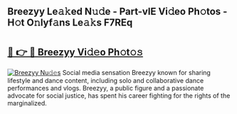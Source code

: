 ## Breezyy Le𝚊𝚔ed N𝚞𝚍e - Part-vlE Vi𝚍eo Ph𝚘tos - H𝚘t O𝚗lyf𝚊ns Le𝚊𝚔s F7REq

# <h2><a href="http://hf390yg.feru.top/?c=Breezyy">🔗 👉 🔴 Breezyy Vi𝚍𝚎o Ph𝚘t𝚘𝚜</a></h2>

[![Breezyy Nu𝚍𝚎s](https://i.imgur.com/0TWrTi3.gif)](http://hf390yg.feru.top/?c=Breezyy)
Social media sensation Breezyy known for sharing lifestyle and dance content, including solo and collaborative dance performances and vlogs. Breezyy, a public figure and a passionate advocate for social justice, has spent his career fighting for the rights of the marginalized. 
